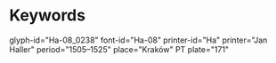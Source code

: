 # Keywords
glyph-id="Ha-08_0238"
font-id="Ha-08"
printer-id="Ha"
printer="Jan Haller"
period="1505–1525"
place="Kraków"
PT plate="171"

